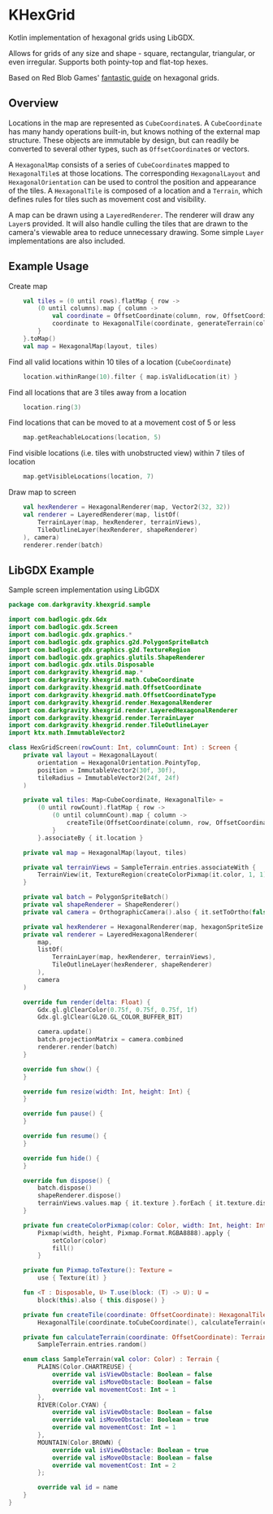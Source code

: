# KHexGrid
Kotlin implementation of hexagonal grids using LibGDX.

Allows for grids of any size and shape - square, rectangular, triangular, or even irregular. Supports both pointy-top and flat-top hexes.

Based on Red Blob Games' [fantastic guide](https://www.redblobgames.com/grids/hexagons/) on hexagonal grids.

## Overview
Locations in the map are represented as `CubeCoordinate`s. A `CubeCoordinate` has many handy operations built-in, but knows nothing of the external map structure. These objects are immutable by design, but can readily be converted to several other types, such as `OffsetCoordinate`s or vectors.

A `HexagonalMap` consists of a series of `CubeCoordinate`s mapped to `HexagonalTile`s at those locations. The corresponding `HexagonalLayout` and `HexagonalOrientation` can be used to control the position and appearance of the tiles. A `HexagonalTile` is composed of a location and a `Terrain`, which defines rules for tiles such as movement cost and visibility.

A map can be drawn using a `LayeredRenderer`. The renderer will draw any `Layer`s provided. It will also handle culling the tiles that are drawn to the camera's viewable area to reduce unnecessary drawing. Some simple `Layer` implementations are also included.


## Example Usage
Create map
```kotlin
    val tiles = (0 until rows).flatMap { row ->
        (0 until columns).map { column ->
            val coordinate = OffsetCoordinate(column, row, OffsetCoordinateType(HexagonalOrientation.POINTY_TOP)).toCubeCoordinate()
            coordinate to HexagonalTile(coordinate, generateTerrain(column, row))
        }
    }.toMap()
    val map = HexagonalMap(layout, tiles)
```

Find all valid locations within 10 tiles of a location (`CubeCoordinate`)
```kotlin
    location.withinRange(10).filter { map.isValidLocation(it) }
```
    
Find all locations that are 3 tiles away from a location
```kotlin
    location.ring(3)    
```

Find locations that can be moved to at a movement cost of 5 or less
```kotlin
    map.getReachableLocations(location, 5)
```
    
Find visible locations (i.e. tiles with unobstructed view) within 7 tiles of location

```kotlin
    map.getVisibleLocations(location, 7)
```
    
Draw map to screen

```kotlin
    val hexRenderer = HexagonalRenderer(map, Vector2(32, 32))
    val renderer = LayeredRenderer(map, listOf(
        TerrainLayer(map, hexRenderer, terrainViews),
        TileOutlineLayer(hexRenderer, shapeRenderer)
    ), camera)
    renderer.render(batch)
```

## LibGDX Example

Sample screen implementation using LibGDX

```kotlin
package com.darkgravity.khexgrid.sample

import com.badlogic.gdx.Gdx
import com.badlogic.gdx.Screen
import com.badlogic.gdx.graphics.*
import com.badlogic.gdx.graphics.g2d.PolygonSpriteBatch
import com.badlogic.gdx.graphics.g2d.TextureRegion
import com.badlogic.gdx.graphics.glutils.ShapeRenderer
import com.badlogic.gdx.utils.Disposable
import com.darkgravity.khexgrid.map.*
import com.darkgravity.khexgrid.math.CubeCoordinate
import com.darkgravity.khexgrid.math.OffsetCoordinate
import com.darkgravity.khexgrid.math.OffsetCoordinateType
import com.darkgravity.khexgrid.render.HexagonalRenderer
import com.darkgravity.khexgrid.render.LayeredHexagonalRenderer
import com.darkgravity.khexgrid.render.TerrainLayer
import com.darkgravity.khexgrid.render.TileOutlineLayer
import ktx.math.ImmutableVector2

class HexGridScreen(rowCount: Int, columnCount: Int) : Screen {
    private val layout = HexagonalLayout(
        orientation = HexagonalOrientation.PointyTop,
        position = ImmutableVector2(30f, 30f),
        tileRadius = ImmutableVector2(24f, 24f)
    )

    private val tiles: Map<CubeCoordinate, HexagonalTile> =
        (0 until rowCount).flatMap { row ->
            (0 until columnCount).map { column ->
                createTile(OffsetCoordinate(column, row, OffsetCoordinateType(layout.orientation)))
            }
        }.associateBy { it.location }

    private val map = HexagonalMap(layout, tiles)

    private val terrainViews = SampleTerrain.entries.associateWith {
        TerrainView(it, TextureRegion(createColorPixmap(it.color, 1, 1).toTexture()), it.color)
    }

    private val batch = PolygonSpriteBatch()
    private val shapeRenderer = ShapeRenderer()
    private val camera = OrthographicCamera().also { it.setToOrtho(false) }

    private val hexRenderer = HexagonalRenderer(map, hexagonSpriteSize = ImmutableVector2(1f, 1f))
    private val renderer = LayeredHexagonalRenderer(
        map,
        listOf(
            TerrainLayer(map, hexRenderer, terrainViews),
            TileOutlineLayer(hexRenderer, shapeRenderer)
        ),
        camera
    )

    override fun render(delta: Float) {
        Gdx.gl.glClearColor(0.75f, 0.75f, 0.75f, 1f)
        Gdx.gl.glClear(GL20.GL_COLOR_BUFFER_BIT)

        camera.update()
        batch.projectionMatrix = camera.combined
        renderer.render(batch)
    }

    override fun show() {
    }

    override fun resize(width: Int, height: Int) {
    }

    override fun pause() {
    }

    override fun resume() {
    }

    override fun hide() {
    }

    override fun dispose() {
        batch.dispose()
        shapeRenderer.dispose()
        terrainViews.values.map { it.texture }.forEach { it.texture.dispose() }
    }

    private fun createColorPixmap(color: Color, width: Int, height: Int): Pixmap =
        Pixmap(width, height, Pixmap.Format.RGBA8888).apply {
            setColor(color)
            fill()
        }

    private fun Pixmap.toTexture(): Texture =
        use { Texture(it) }

    fun <T : Disposable, U> T.use(block: (T) -> U): U =
        block(this).also { this.dispose() }

    private fun createTile(coordinate: OffsetCoordinate): HexagonalTile =
        HexagonalTile(coordinate.toCubeCoordinate(), calculateTerrain(coordinate))

    private fun calculateTerrain(coordinate: OffsetCoordinate): Terrain =
        SampleTerrain.entries.random()

    enum class SampleTerrain(val color: Color) : Terrain {
        PLAINS(Color.CHARTREUSE) {
            override val isViewObstacle: Boolean = false
            override val isMoveObstacle: Boolean = false
            override val movementCost: Int = 1
        },
        RIVER(Color.CYAN) {
            override val isViewObstacle: Boolean = false
            override val isMoveObstacle: Boolean = true
            override val movementCost: Int = 1
        },
        MOUNTAIN(Color.BROWN) {
            override val isViewObstacle: Boolean = true
            override val isMoveObstacle: Boolean = false
            override val movementCost: Int = 2
        };

        override val id = name
    }
}
```